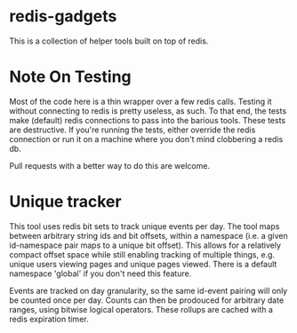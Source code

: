 # redis-gadgets

This is a collection of helper tools built on top of redis.

# Note On Testing

Most of the code here is a thin wrapper over a few redis calls.  Testing it
without connecting to redis is pretty useless, as such.  To that end, the tests
make (default) redis connections to pass into the barious tools.  These tests
are destructive.  If you're running the tests, either override the redis
connection or run it on a machine where you don't mind clobbering a redis db.

Pull requests with a better way to do this are welcome.


# Unique tracker

This tool uses redis bit sets to track unique events per day.  The tool maps
between arbitrary string ids and bit offsets, within a namespace (i.e. a given
id-namespace pair maps to a unique bit offset).  This allows for a relatively
compact offset space while still enabling tracking of multiple things, e.g.
unique users viewing pages and unique pages viewed.  There is a default
namespace 'global' if you don't need this feature.

Events are tracked on day granularity, so the same id-event pairing will only
be counted once per day. Counts can then be prodouced for arbitrary date
ranges, using bitwise logical operators.  These rollups are cached with a redis
expiration timer.
